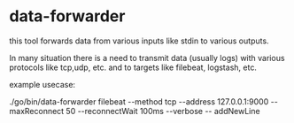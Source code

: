 # data-forwarder
this tool forwards data from various inputs like stdin to various outputs. 

In many situation there is a need to transmit data (usually logs) with various protocols like tcp,udp, etc. and to targets like filebeat, logstash, etc.

example usecase:

./go/bin/data-forwarder filebeat --method tcp --address 127.0.0.1:9000 --maxReconnect 50 --reconnectWait 100ms --verbose --   addNewLine
